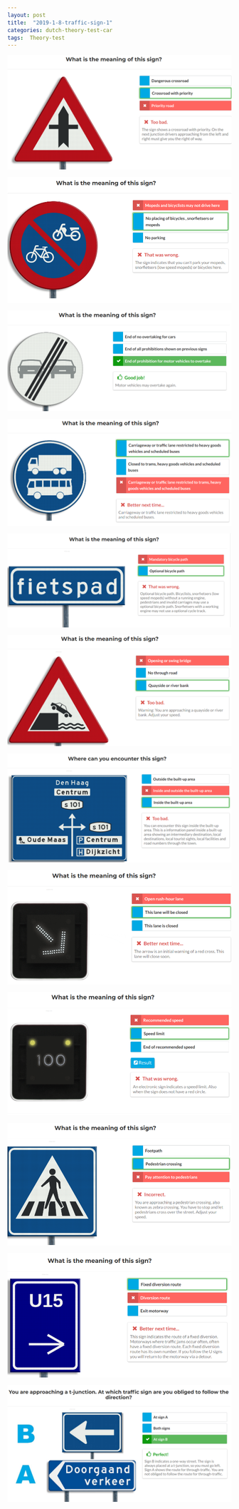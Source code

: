 ```yaml
---
layout: post
title:  "2019-1-8-traffic-sign-1"
categories: dutch-theory-test-car
tags:  Theory-test 
---
```


![](/images/2019-01-08-21-01-24.png)

![](/images/2019-01-08-21-13-08.png)

![](/images/2019-01-08-21-14-46.png)

![](/images/2019-01-08-21-17-10.png)

![](/images/2019-01-08-21-21-31.png)

![](/images/2019-01-08-21-26-26.png)

![](/images/2019-01-08-21-34-08.png)

![](/images/2019-01-08-21-36-28.png)

![](/images/2019-01-08-21-37-13.png)

![](/images/2019-01-08-21-40-39.png)

![](/images/2019-01-08-21-43-58.png)

![](/images/2019-01-08-21-45-24.png)

